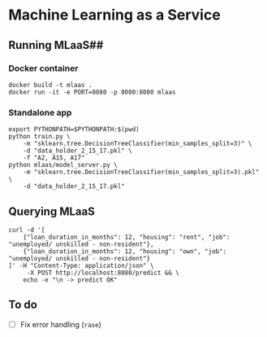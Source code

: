 # Machine Learning as a Service #

## Running MLaaS##
### Docker container ###
```
docker build -t mlaas .
docker run -it -e PORT=8080 -p 8080:8080 mlaas
```

### Standalone app ###
```
export PYTHONPATH=$PYTHONPATH:$(pwd)
python train.py \
    -m "sklearn.tree.DecisionTreeClassifier(min_samples_split=3)" \
    -d "data_holder_2_15_17.pkl" \
    -f "A2, A15, A17"
python mlaas/model_server.py \
    -m "sklearn.tree.DecisionTreeClassifier(min_samples_split=3).pkl" \
    -d "data_holder_2_15_17.pkl"
```

## Querying MLaaS ##
```
curl -d '[
    {"loan_duration_in_months": 12, "housing": "rent", "job": "unemployed/ unskilled - non-resident"},
    {"loan_duration_in_months": 12, "housing": "own", "job": "unemployed/ unskilled - non-resident"}
]' -H "Content-Type: application/json" \
     -X POST http://localhost:8080/predict && \
    echo -e "\n -> predict OK"
```

## To do ##
- [ ] Fix error handling (`rase`)
